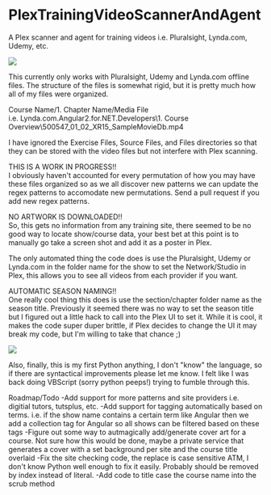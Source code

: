 # PlexTrainingVideoScannerAndAgent
A Plex scanner and agent for training videos i.e. Pluralsight, Lynda.com, Udemy, etc.

![](images/main.png?raw=true)

This currently only works with Pluralsight, Udemy and Lynda.com offline files. The structure of the files is somewhat rigid, but it is pretty much how all of my files were organized.

Course Name/1. Chapter Name/Media File<br/>
i.e. Lynda.com.Angular2.for.NET.Developers\1. Course Overview\500547_01_02_XR15_SampleMovieDb.mp4

I have ignored the Exercise Files, Source Files, and Files directories so that they can be stored with the video files but not interfere with Plex scanning.

THIS IS A WORK IN PROGRESS!!<br/>
I obviously haven't accounted for every permutation of how you may have these files organized so as we all discover new patterns we can update the regex patterns to accomodate new permutations. Send a pull request if you add new regex patterns.

NO ARTWORK IS DOWNLOADED!!<br/>
So, this gets no information from any training site, there seemed to be no good way to locate show/course data, your best bet at this point is to manually go take a screen shot and add it as a poster in Plex.

The only automated thing the code does is use the Pluralsight, Udemy or Lynda.com in the folder name for the show to set the Network/Studio in Plex, this allows you to see all videos from each provider if you want.

AUTOMATIC SEASON NAMING!!<br/>
One really cool thing this does is use the section/chapter folder name as the season title. Previously it seemed there was no way to set the season title but I figured out a little hack to call into the Plex UI to set it. While it is cool, it makes the code super duper brittle, if Plex decides to change the UI it may break my code, but I'm willing to take that chance ;)

![](images/course.png?raw=true)

Also, finally, this is my first Python anything, I don't "know" the language, so if there are syntactical improvements please let me know. I felt like I was back doing VBScript (sorry python peeps!) trying to fumble through this.

Roadmap/Todo
-Add support for more patterns and site providers i.e. digitial tutors, tutsplus, etc.
-Add support for tagging automatically based on terms. i.e. if the show name contains a certain term like Angular then we add a collection tag for Angular so all shows can be filtered based on these tags
-Figure out some way to autmagically add/generate cover art for a course. Not sure how this would be done, maybe a private service that generates a cover with a set background per site and the course title overlaid
-Fix the site checking code, the replace is case sensitive ATM, I don't know Python well enough to fix it easily. Probably should be removed by index instead of literal.
-Add code to title case the course name into the scrub method
